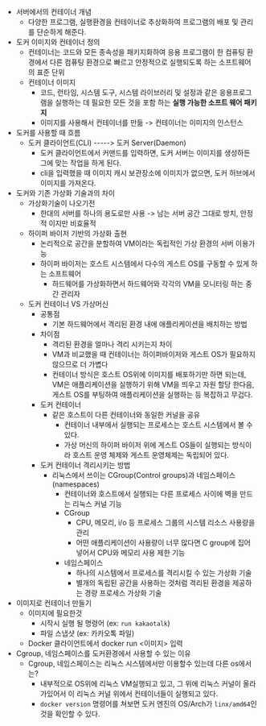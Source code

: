 * 서버에서의 컨테이너 개념
  * 다양한 프로그램, 실행환경을 컨테이너로 추상화하여 프로그램의 배포 및 관리를 단순하게 해준다.
* 도커 이미지와 컨테이너 정의
  * 컨테이너는 코드와 모든 종속성을 패키지화하여 응용 프로그램이 한 컴퓨팅 환경에서 다른 컴퓨팅 환경으로 빠르고 안정적으로 실행되도록 하는 소프트웨어의 표준 단위
  * 컨테이너 이미지
    * 코드, 런타임, 시스템 도구, 시스템 라이브러리 및 설정과 같은 응용프로그램을 실행하는 데 필요한 모든 것을 포함 하는 **실행 가능한 소프트 웨어 패키지**
    * 이미지를 사용해서 컨테이너를 만듦 -> 컨테이너는 이미지의 인스턴스
* 도커를 사용할 때 흐름
  * 도커 클라이언트(CLI) ----->  도커 Server(Daemon)
    * 도커 클라이언트에서 커맨드를 입력하면, 도커 서버는 이미지를 생성하든 그에 맞는 작업을 하게 된다.
    * cli을 입력했을 때 이미지 캐시 보관장소에 이미지가 없으면, 도커 허브에서 이미지를 가져온다.
* 도커와 기존 가상화 기술과의 차이
  * 가상화기술이 나오기전
    * 한대의 서버를 하나의 용도로만 사용 -> 남는 서버 공간 그대로 방치, 안정적 이지만 비효율적
  * 하이퍼 바이저 기반의 가상화 출현
    * 논리적으로 공간을 분할하여 VM이라는 독립적인 가상 환경의 서버 이용가능
    * 하이퍼 바이저는 호스트 시스템에서 다수의 게스트 OS를 구동할 수 있게 하는 소프트웨어
      * 하드웨어를 가상화하면서 하드웨어와 각각의 VM을 모니터링 하는 중간 관리자
  * 도커 컨테이너 VS 가상머신
    * 공통점
      * 기본 하드웨어에서 격리된 환경 내에 애플리케이션을 배치하는 방법
    * 차이점
      * 격리된 환경을 얼마나 격리 시키는지 차이
      * VM과 비교했을 때 컨테이너는 하이퍼바이저와 게스트 OS가 필요하지 않으므로 더 가볍다
      * 컨테이너 방식은 호스트 OS위에 이미지를 배포하기만 하면 되는데, VM은 애플리케이션을 실행하기 위해 VM을 띄우고 자원 할당 한다음, 게스트 OS를 부팅하여 애플리케이션을 실행하는 등 복잡하고 무겁다.
    * 도커 컨테이너
      * 같은 호스트이 다른 컨테이너와 동일한 커널을 공유
        * 컨테이너 내부에서 실행되는 프로세스는 호스트 시스템에서 볼 수 있다.
        * 가상 머신의 하이퍼 바이저 위에 게스트 OS들이 실행되는 방식이라 호스트 운영 체제와 게스트 운영체제는 독립되어 있다.
    * 도커 컨테이너 격리시키는 방법
      * 리눅스에서 쓰이는 CGroup(Control groups)과 네임스페이스(namespaces)
        * 컨테이너와 호스트에서 실행되는 다른 프로세스 사이에 벽을 만드는 리눅스 커널 기능
        * CGroup
          * CPU, 메모리, i/o 등 프로세스 그룹의 시스템 리소스 사용량을 관리
          * 어떤 애플리케이션이 사용량이 너무 많다면 C group에 집어 넣어서 CPU와 메모리 사용 제한 기능
        * 네임스페이스
          * 하나의 시스템에서 프로세스를 격리시킬 수 있는 가상화 기술
          * 별개의 독립된 공간을 사용하는 것처럼 격리된 환경을 제공하는 경량 프로세스 가상화 기술
* 이미지로 컨테이너 만들기
  * 이미지에 필요한것
    * 시작시 실행 될 명령어 (ex: `run kakaotalk`)
    * 파일 스냅샷 (ex: 카카오톡 파일)
  * Docker 클라이언트에서 docker run <이미지> 입력
* Cgroup, 네임스페이스를 도커환경에서 사용할 수 있는 이유
  * Cgroup, 네임스페이스는 리눅스 시스템에서만 이용할수 있는데 다른 os에서는?
    * 내부적으로 OS위에 리눅스 VM실행되고 있고, 그 위에 리눅스 커널이 올라가있어서 이 리눅스 커널 위에서 컨테이너들이 실행되고 있다.
    * `docker version` 명령어를 쳐보면 도커 엔진의 OS/Arch가 `linx/amd64`인 것을 확인할 수 있다.